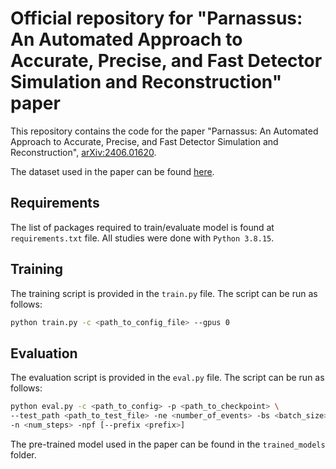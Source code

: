 # Official repository for "Parnassus: An Automated Approach to Accurate, Precise, and Fast Detector Simulation and Reconstruction" paper

This repository contains the code for the paper "Parnassus: An Automated Approach to Accurate, Precise, and Fast Detector Simulation and Reconstruction", [arXiv:2406.01620](https://arxiv.org/abs/2406.01620).

The dataset used in the paper can be found [here](https://zenodo.org/records/11389651).

## Requirements
The list of packages required to train/evaluate model is found at `requirements.txt` file. All studies were done with `Python 3.8.15`.

## Training

The training script is provided in the `train.py` file. The script can be run as follows:

```bash
python train.py -c <path_to_config_file> --gpus 0
```

## Evaluation

The evaluation script is provided in the `eval.py` file. The script can be run as follows:

```bash
python eval.py -c <path_to_config> -p <path_to_checkpoint> \
--test_path <path_to_test_file> -ne <number_of_events> -bs <batch_size> \
-n <num_steps> -npf [--prefix <prefix>]
```

The pre-trained model used in the paper can be found in the `trained_models` folder.
